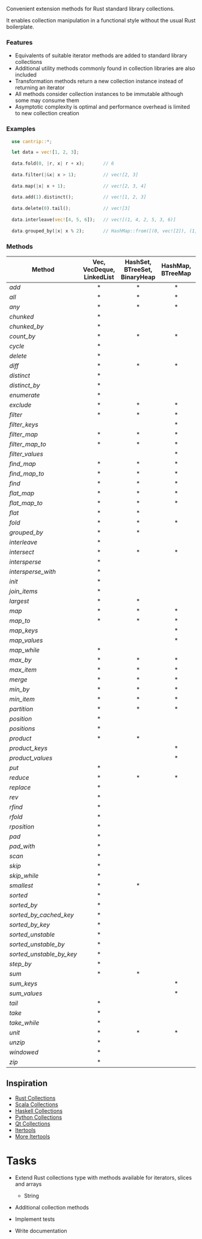 Convenient extension methods for Rust standard library collections.

It enables collection manipulation in a functional style without the usual Rust boilerplate.


### Features

- Equivalents of suitable iterator methods are added to standard library collections
- Additional utility methods commonly found in collection libraries are also included
- Transformation methods return a new collection instance instead of returning an iterator
- All methods consider collection instances to be immutable although some may consume them
- Asymptotic complexity is optimal and performance overhead is limited to new collection creation

### Examples

```rust
  use cantrip::*;

  let data = vec![1, 2, 3];
 
  data.fold(0, |r, x| r + x);       // 6
 
  data.filter(|&x| x > 1);          // vec![2, 3]
 
  data.map(|x| x + 1);              // vec![2, 3, 4]
 
  data.add(1).distinct();           // vec![1, 2, 3]
 
  data.delete(0).tail();            // vec![3]
  
  data.interleave(vec![4, 5, 6]);   // vec![(1, 4, 2, 5, 3, 6)]
 
  data.grouped_by(|x| x % 2);       // HashMap::from([(0, vec![2]), (1, vec![1, 3])])
```

### Methods

| Method                   | Vec, VecDeque, LinkedList | HashSet, BTreeSet, BinaryHeap | HashMap, BTreeMap | Slice |
|--------------------------|:-------------------------:|:-----------------------------:|:-----------------:|:-----:|
| *add*                    |             *             |               *               |         *         |       |
| *all*                    |             *             |               *               |         *         |   *   |
| *any*                    |             *             |               *               |         *         |   *   |
| *chunked*                |             *             |                               |                   |       |
| *chunked_by*             |             *             |                               |                   |       |
| *count_by*               |             *             |               *               |         *         |   *   |
| *cycle*                  |             *             |                               |                   |       |
| *delete*                 |             *             |                               |                   |       |
| *diff*                   |             *             |               *               |         *         |       |
| *distinct*               |             *             |                               |                   |       |
| *distinct_by*            |             *             |                               |                   |       |
| *enumerate*              |             *             |                               |                   |       |
| *exclude*                |             *             |               *               |         *         |       |
| *filter*                 |             *             |               *               |         *         |       |
| *filter_keys*            |                           |                               |         *         |       |
| *filter_map*             |             *             |               *               |         *         |       |
| *filter_map_to*          |             *             |               *               |         *         |       |
| *filter_values*          |                           |                               |         *         |       |
| *find_map*               |             *             |               *               |         *         |       |
| *find_map_to*            |             *             |               *               |         *         |       |
| *find*                   |             *             |               *               |         *         |   *   |
| *flat_map*               |             *             |               *               |         *         |       |
| *flat_map_to*            |             *             |               *               |         *         |       |
| *flat*                   |             *             |               *               |                   |       |
| *fold*                   |             *             |               *               |         *         |   *   |
| *grouped_by*             |             *             |               *               |                   |       |
| *interleave*             |             *             |                               |                   |       |
| *intersect*              |             *             |               *               |         *         |       |
| *intersperse*            |             *             |                               |                   |       |
| *intersperse_with*       |             *             |                               |                   |       |
| *init*                   |             *             |                               |                   |   *   |
| *join_items*             |             *             |                               |                   |       |
| *largest*                |             *             |               *               |                   |       |
| *map*                    |             *             |               *               |         *         |       |
| *map_to*                 |             *             |               *               |         *         |       |
| *map_keys*               |                           |                               |         *         |       |
| *map_values*             |                           |                               |         *         |       |
| *map_while*              |             *             |                               |                   |       |
| *max_by*                 |             *             |               *               |         *         |   *   |
| *max_item*               |             *             |               *               |         *         |   *   |
| *merge*                  |             *             |               *               |         *         |       |
| *min_by*                 |             *             |               *               |         *         |   *   |
| *min_item*               |             *             |               *               |         *         |   *   |
| *partition*              |             *             |               *               |         *         |       |
| *position*               |             *             |                               |                   |   *   |
| *positions*              |             *             |                               |                   |   *   |
| *product*                |             *             |               *               |                   |       |
| *product_keys*           |                           |                               |         *         |       |
| *product_values*         |                           |                               |         *         |       |
| *put*                    |             *             |                               |                   |       |
| *reduce*                 |             *             |               *               |         *         |   *   |
| *replace*                |             *             |                               |                   |       |
| *rev*                    |             *             |                               |                   |       |
| *rfind*                  |             *             |                               |                   |   *   |
| *rfold*                  |             *             |                               |                   |   *   |
| *rposition*              |             *             |                               |                   |   *   |
| *pad*                    |             *             |                               |                   |   *   |
| *pad_with*               |             *             |                               |                   |   *   |
| *scan*                   |             *             |                               |                   |       |
| *skip*                   |             *             |                               |                   |       |
| *skip_while*             |             *             |                               |                   |   *   |
| *smallest*               |             *             |               *               |                   |       |
| *sorted*                 |             *             |                               |                   |       |
| *sorted_by*              |             *             |                               |                   |       |
| *sorted_by_cached_key*   |             *             |                               |                   |       |
| *sorted_by_key*          |             *             |                               |                   |       |
| *sorted_unstable*        |             *             |                               |                   |       |
| *sorted_unstable_by*     |             *             |                               |                   |       |
| *sorted_unstable_by_key* |             *             |                               |                   |       |
| *step_by*                |             *             |                               |                   |       |
| *sum*                    |             *             |               *               |                   |       |
| *sum_keys*               |                           |                               |         *         |       |
| *sum_values*             |                           |                               |         *         |       |
| *tail*                   |             *             |                               |                   |   *   |
| *take*                   |             *             |                               |                   |       |
| *take_while*             |             *             |                               |                   |   *   |
| *unit*                   |             *             |               *               |         *         |       |
| *unzip*                  |             *             |                               |                   |       |
| *windowed*               |             *             |                               |                   |       |
| *zip*                    |             *             |                               |                   |       |

## Inspiration

- [Rust Collections](https://doc.rust-lang.org/std/iter/trait.Iterator.html)
- [Scala Collections](https://www.scala-lang.org/api/3.3.1/scala/collection/immutable/IndexedSeq.html)
- [Haskell Collections](https://hackage.haskell.org/package/collections-api-1.0.0.0/docs/Data-Collections.html)
- [Python Collections](https://python-reference.readthedocs.io/en/latest/docs/list/index.html)
- [Qt Collections](https://doc.qt.io/qt-6/qlist.html)
- [Itertools](https://docs.rs/itertools/latest/itertools/trait.Itertools.html)
- [More Itertools](https://more-itertools.readthedocs.io/en/stable/api.html)

# Tasks

- Extend Rust collections type with methods available for iterators, slices and arrays
  - String

- Additional collection methods

- Implement tests

- Write documentation
